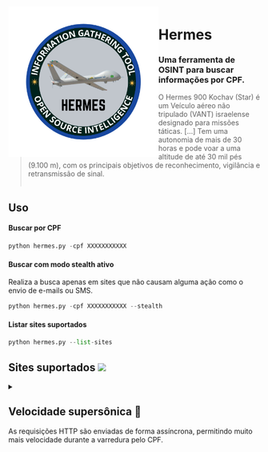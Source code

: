 <img alt="hermes-logo" align="left" width="300" height="300" src="https://github.com/p1ngul1n0/badges/blob/main/badges/21.png">
<h1>Hermes</h1>

### Uma ferramenta de OSINT para buscar informações por CPF.
> O Hermes 900 Kochav (Star) é um Veículo aéreo não tripulado (VANT) israelense designado para missões táticas. [...] Tem uma autonomia de mais de 30 horas e pode voar a uma altitude de até 30 mil pés (9.100 m), com os principais objetivos de reconhecimento, vigilância e retransmissão de sinal.
</br></br>

## Uso

#### Buscar por CPF
```python
python hermes.py -cpf XXXXXXXXXXX
```
#### Buscar com modo stealth ativo
Realiza a busca apenas em sites que não causam alguma ação como o envio de e-mails ou SMS.
```python
python hermes.py -cpf XXXXXXXXXXX --stealth
```

#### Listar sites suportados
```python
python hermes.py --list-sites
```

## Sites suportados <a name="social-networks"></a> ![](https://img.shields.io/badge/18--red)
<details>
  <summary></summary>
  
1. Serasa
2. Banco Toyota
3. FGV Conhecimento
4. SEBRAE
5. InfoJobs
6. Hospital das Clínicas USP
7. Universidade Anhembi Morumbi
8. Universidade São Judas
9. Universidade UFABC
10. Claretiano - Centro Universitário
11. UNIP
12. QualiCorp
13. 99 Jobs
14. Natura
15. Correios
16. Eventim
17. Ticket360
18. Ingressos Corinthians
</details>

## Velocidade supersônica :rocket:
As requisições HTTP são enviadas de forma assíncrona, permitindo muito mais velocidade durante a varredura pelo CPF.
